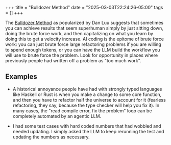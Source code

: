 +++
title = "Bulldozer Method"
date = "2025-03-03T22:24:26-05:00"
tags = []
+++

The [Bulldozer Method](https://x.com/danluu/status/1570298241681616897) as
popularized by Dan Luu suggests that sometimes you can achieve results that
seem superhuman simply by just sitting down, doing the brute force work, and
then capitalizing on what you learn by doing this to get a velocity increase.
AI coding is the epitome of brute force work: you can just brute force large
refactoring problems if you are willing to spend enough tokens, or you can
have the LLM build the workflow you will use to brute force the problem.  Look
for opportunity in places where previously people had written off a problem as
"too much work".

## Examples

- A historical annoyance people have had with strongly typed languages like
  Haskell or Rust is when you make a change to some core function, and then
  you have to refactor half the universe to account for it (fearless
  refactoring, they say, because the type checker will help you fix it).  In
  many cases, the "read compile error, fix the problem" loop can be completely
  automated by an agentic LLM.

- I had some test cases with hard coded numbers that had wobbled and needed
  updating.  I simply asked the LLM to keep rerunning the test and updating
  the numbers as necessary.
